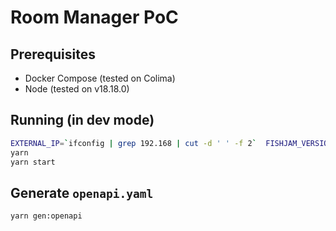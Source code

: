 # Room Manager PoC

## Prerequisites

- Docker Compose (tested on Colima)
- Node (tested on v18.18.0)

## Running (in dev mode)

```sh
EXTERNAL_IP=`ifconfig | grep 192.168 | cut -d ' ' -f 2`  FISHJAM_VERSION=edge docker-compose -f docker-compose-dev.yaml up
yarn
yarn start
```

## Generate `openapi.yaml`

```sh
yarn gen:openapi
```
